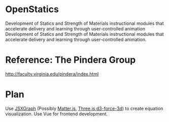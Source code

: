 # OpenStatics
Development of Statics and Strength of Materials instructional modules that accelerate delivery and learning through user-controlled animation
Development of Statics and Strength of Materials instructional modules that accelerate delivery and learning through user-controlled animation.

# Reference: The Pindera Group
http://faculty.virginia.edu/pindera/index.html

# Plan 
Use [JSXGraph](https://github.com/jsxgraph/jsxgraph "Title") (Possibly [Matter.js](https://github.com/liabru/matter-js "Title"), [Three.js](https://github.com/mrdoob/three.js/ "Title"),[d3-force-3d](https://github.com/vasturiano/d3-force-3d)) to create equation visualization. Use Vue for frontend development.